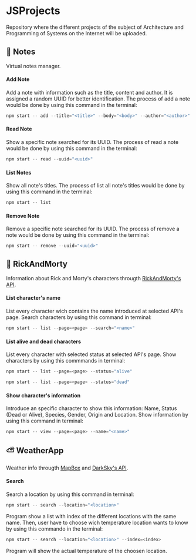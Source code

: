 # JSProjects
Repository where the different projects of the subject of Architecture and Programming of Systems on the Internet will be uploaded.
## 📝 Notes
Virtual notes manager.
#### Add Note
Add a note with information such as the title, content and author. It is assigned a random UUID for better identification. The process of add a note would be done by using this command in the terminal:
```js
npm start -- add --title="<title>" --body="<body>" --author="<author>"
```
#### Read Note
Show a specific note searched for its UUID.
The process of read a note would be done by using this command in the terminal:
```js
npm start -- read --uuid="<uuid>"
```
#### List Notes
Show all note's titles.
The process of list all note's titles would be done by using this command in the terminal:
```js
npm start -- list
```
#### Remove Note
Remove a specific note searched for its UUID.
The process of remove a note would be done by using this command in the terminal:
```js
npm start -- remove --uuid="<uuid>"
```
## 🥒 RickAndMorty
Information about Rick and Morty's characters througth [RickAndMorty's API](https://rickandmortyapi.com/).
#### List character's name
List every character wich contains the name introduced at selected API's page.
Search characters by using this command in terminal:
```js
npm start -- list --page=<page> --search="<name>"
```
#### List alive and dead characters
List every character with selected status at selected API's page.
Show characters by using this commmands in terminal:
```js
npm start -- list --page=<page> --status="alive"
```
```js
npm start -- list --page=<page> --status="dead"
```
#### Show character's information
Introduce an specific character to show this information: Name, Status (Dead or Alive), Species, Gender, Origin and Location.
Show information by using this command in terminal:
```js
npm start -- view --page=<page> --name="<name>"
```
## ⛅ WeatherApp
Weather info througth [MapBox](https://docs.mapbox.com/api/search/#geocoding) and [DarkSky's API](https://darksky.net/dev).
#### Search
Search a location by using this command in terminal:
```js
npm start -- search --location="<location>"
```
Program show a list with index of the different locations with the same name.
Then, user have to choose wich temperature location wants to know by using this commando in the terminal:
```js
npm start -- search --location="<location>" --index=<index>
```
Program will show the actual temperature of the choosen location.
